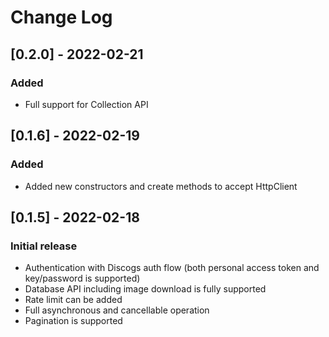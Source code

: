 # Change Log

## [0.2.0] - 2022-02-21

### Added

* Full support for Collection API

## [0.1.6] - 2022-02-19

### Added

* Added new constructors and create methods to accept HttpClient

## [0.1.5] - 2022-02-18

### Initial release

* Authentication with Discogs auth flow (both personal access token and key/password is supported)
* Database API including image download is fully supported
* Rate limit can be added
* Full asynchronous and cancellable operation
* Pagination is supported
